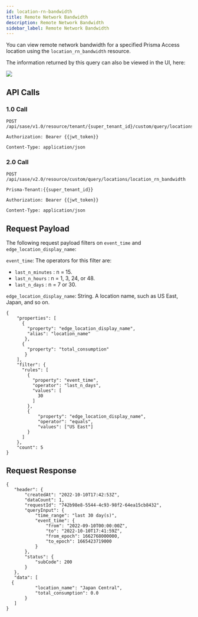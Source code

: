 ```yaml
---
id: location-rn-bandwidth
title: Remote Network Bandwidth
description: Remote Network Bandwidth
sidebar_label: Remote Network Bandwidth
---
```


You can view remote network bandwidth for a specified Prisma Access location using the `location_rn_bandwidth` resource.

The information returned by this query can also be viewed in the UI, here:

![](/access/img/location_rn_bandwidth_img.png)

## API Calls

### 1.0 Call

    POST /api/sase/v1.0/resource/tenant/{super_tenant_id}/custom/query/locations/location_rn_bandwidth

    Authorization: Bearer {{jwt_token}}

    Content-Type: application/json

### 2.0 Call

    POST /api/sase/v2.0/resource/custom/query/locations/location_rn_bandwidth

    Prisma-Tenant:{{super_tenant_id}}

    Authorization: Bearer {{jwt_token}}

    Content-Type: application/json

## Request Payload

The following request payload filters on `event_time` and `edge_location_display_name`:

`event_time`: The operators for this filter are:

* `last_n_minutes` : n = 15.
* `last_n_hours` : n = 1, 3, 24, or 48.
* `last_n_days` : n = 7 or 30.

`edge_location_display_name`:  String. A location name, such as US East, Japan, and so on.


    {
        "properties": [
          {
            "property": "edge_location_display_name",
            "alias": "location_name"
           },
          {
            "property": "total_consumption"
           }
        ],
        "filter": {
          "rules": [
            {
              "property": "event_time",
              "operator": "last_n_days",
              "values": [
                30
              ]
            },
            {
                "property": "edge_location_display_name",
                "operator": "equals",
                "values": ["US East"]
            }
          ]
        },
        "count": 5
    }


## Request Response

    {
       "header": {
           "createdAt": "2022-10-10T17:42:53Z",
           "dataCount": 1,
           "requestId": "742b98e8-5544-4c93-98f2-64ea15cb8432",
           "queryInput": {
               "time_range": "last 30 day(s)",
               "event_time": {
                   "from": "2022-09-10T00:00:00Z",
                   "to": "2022-10-10T17:41:59Z",
                   "from_epoch": 1662768000000,
                   "to_epoch": 1665423719000
               }
           },
           "status": {
               "subCode": 200
           }
       },
       "data": [
      {
               "location_name": "Japan Central",
               "total_consumption": 0.0
           }
       ]
    }



